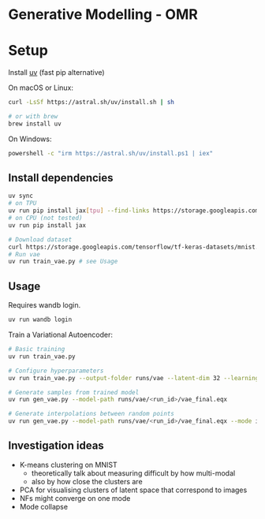 # Generative Modelling - OMR

# Setup
Install [uv](https://github.com/astral-sh/uv) (fast pip alternative)

On macOS or Linux:
```bash
curl -LsSf https://astral.sh/uv/install.sh | sh

# or with brew
brew install uv
```

On Windows:
```bash
powershell -c "irm https://astral.sh/uv/install.ps1 | iex"
```

## Install dependencies

```bash
uv sync
# on TPU
uv run pip install jax[tpu] --find-links https://storage.googleapis.com/jax-releases/libtpu_releases.html
# on CPU (not tested)
uv run pip install jax
```

```bash
# Download dataset
curl https://storage.googleapis.com/tensorflow/tf-keras-datasets/mnist.npz --output mnist.npz
# Run vae
uv run train_vae.py # see Usage
```

## Usage

Requires wandb login.

```bash
uv run wandb login
```

Train a Variational Autoencoder:
```bash
# Basic training
uv run train_vae.py

# Configure hyperparameters
uv run train_vae.py --output-folder runs/vae --latent-dim 32 --learning-rate 0.001 --batch-size 64 --num-epochs 50 --num-vis-samples 10 --seed 42 --wandb-project vae-mnist

# Generate samples from trained model
uv run gen_vae.py --model-path runs/vae/<run_id>/vae_final.eqx

# Generate interpolations between random points
uv run gen_vae.py --model-path runs/vae/<run_id>/vae_final.eqx --mode interpolate
```

## Investigation ideas

- K-means clustering on MNIST
  - theoretically talk about measuring difficult by how multi-modal
  - also by how close the clusters are
- PCA for visualising clusters of latent space that correspond to images
- NFs might converge on one mode
- Mode collapse
